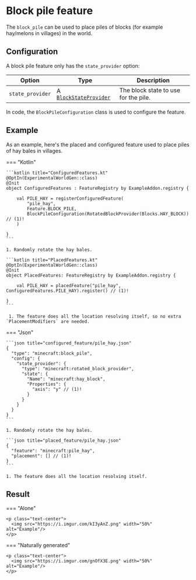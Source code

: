 # Block pile feature

The `block_pile` can be used to place piles of blocks (for example hay/melons in villages) in the world.

## Configuration

A block pile feature only has the `state_provider` option:

| Option           | Type                                                     | Description                          |
|------------------|----------------------------------------------------------|--------------------------------------|
| `state_provider` | A  [`BlockStateProvider`](../../block-state-provider.md) | The block state to use for the pile. |

In code, the `BlockPileConfiguration` class is used to configure the feature.

## Example

As an example, here's the placed and configured feature used to place piles of hay bales in villages.

=== "Kotlin"

    ```kotlin title="ConfiguredFeatures.kt"
    @OptIn(ExperimentalWorldGen::class)
    @Init
    object ConfiguredFeatures : FeatureRegistry by ExampleAddon.registry {
    
        val PILE_HAY = registerConfiguredFeature(
            "pile_hay",
            Feature.BLOCK_PILE,
            BlockPileConfiguration(RotatedBlockProvider(Blocks.HAY_BLOCK)) // (1)!
        )
    
    }
    ```

    1. Randomly rotate the hay bales.

    ```kotlin title="PlacedFeatures.kt"
    @OptIn(ExperimentalWorldGen::class)
    @Init
    object PlacedFeatures: FeatureRegistry by ExampleAddon.registry {
    
        val PILE_HAY = placedFeature("pile_hay", ConfiguredFeatures.PILE_HAY).register() // (1)!
    
    }
    ```

     1. The feature does all the location resolving itself, so no extra `PlacementModifiers` are needed.

=== "Json"

    ```json title="configured_feature/pile_hay.json"
    {
      "type": "minecraft:block_pile",
      "config": {
        "state_provider": {
          "type": "minecraft:rotated_block_provider",
          "state": {
            "Name": "minecraft:hay_block",
            "Properties": {
              "axis": "y" // (1)!
            }
          }
        }
      }
    }
    ```

    1. Randomly rotate the hay bales.

    ```json title="placed_feature/pile_hay.json"
    {
      "feature": "minecraft:pile_hay",
      "placement": [] // (1)!
    }
    ```

    1. The feature does all the location resolving itself.

## Result

=== "Alone"

    <p class="text-center">
      <img src="https://i.imgur.com/kI3yAnZ.png" width="50%" alt="Example"/>
    </p>

=== "Naturally generated"

    <p class="text-center">
      <img src="https://i.imgur.com/gnOfX3E.png" width="50%" alt="Example"/>
    </p>